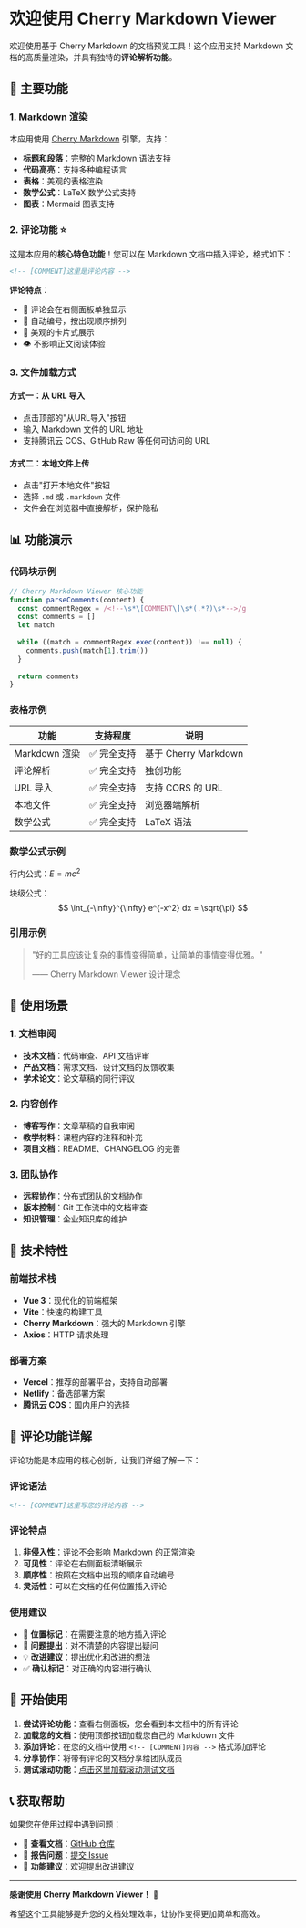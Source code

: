 # 欢迎使用 Cherry Markdown Viewer

<!-- [COMMENT]这是一个欢迎页面，展示了应用的主要功能 -->

欢迎使用基于 Cherry Markdown 的文档预览工具！这个应用支持 Markdown 文档的高质量渲染，并具有独特的**评论解析功能**。

## 🚀 主要功能

### 1. Markdown 渲染
本应用使用 [Cherry Markdown](https://github.com/Tencent/cherry-markdown) 引擎，支持：

- **标题和段落**：完整的 Markdown 语法支持
- **代码高亮**：支持多种编程语言
- **表格**：美观的表格渲染
- **数学公式**：LaTeX 数学公式支持<!-- [COMMENT]数学公式功能很实用，适合技术文档 -->
- **图表**：Mermaid 图表支持

### 2. 评论功能 ⭐

这是本应用的**核心特色功能**！您可以在 Markdown 文档中插入评论，格式如下：

```html
<!-- [COMMENT]这里是评论内容 -->
```

**评论特点**：
- 📝 评论会在右侧面板单独显示<!-- [COMMENT]这样的设计很直观，类似Word的批注功能 -->
- 🔢 自动编号，按出现顺序排列
- 🎨 美观的卡片式展示
- 👁️ 不影响正文阅读体验

### 3. 文件加载方式

#### 方式一：从 URL 导入
- 点击顶部的"从URL导入"按钮
- 输入 Markdown 文件的 URL 地址
- 支持腾讯云 COS、GitHub Raw 等任何可访问的 URL

#### 方式二：本地文件上传
- 点击"打开本地文件"按钮<!-- [COMMENT]本地文件功能很方便，无需上传到服务器 -->
- 选择 `.md` 或 `.markdown` 文件
- 文件会在浏览器中直接解析，保护隐私

## 📊 功能演示

### 代码块示例

```javascript
// Cherry Markdown Viewer 核心功能
function parseComments(content) {
  const commentRegex = /<!--\s*\[COMMENT\]\s*(.*?)\s*-->/g
  const comments = []
  let match
  
  while ((match = commentRegex.exec(content)) !== null) {
    comments.push(match[1].trim())
  }
  
  return comments
}
```

### 表格示例

| 功能 | 支持程度 | 说明 |
|------|----------|------|
| Markdown 渲染 | ✅ 完全支持 | 基于 Cherry Markdown |
| 评论解析 | ✅ 完全支持 | 独创功能 |
| URL 导入 | ✅ 完全支持 | 支持 CORS 的 URL |
| 本地文件 | ✅ 完全支持 | 浏览器端解析 |
| 数学公式 | ✅ 完全支持 | LaTeX 语法 |

<!-- [COMMENT]这个表格很好地总结了应用的功能特点 -->

### 数学公式示例

行内公式：$E = mc^2$

块级公式：
$$
\int_{-\infty}^{\infty} e^{-x^2} dx = \sqrt{\pi}
$$

### 引用示例

> "好的工具应该让复杂的事情变得简单，让简单的事情变得优雅。"
> 
> —— Cherry Markdown Viewer 设计理念

## 🎯 使用场景

### 1. 文档审阅
- **技术文档**：代码审查、API 文档评审<!-- [COMMENT]技术团队可以用这个工具进行文档协作 -->
- **产品文档**：需求文档、设计文档的反馈收集
- **学术论文**：论文草稿的同行评议

### 2. 内容创作
- **博客写作**：文章草稿的自我审阅
- **教学材料**：课程内容的注释和补充
- **项目文档**：README、CHANGELOG 的完善

### 3. 团队协作
- **远程协作**：分布式团队的文档协作<!-- [COMMENT]特别适合远程工作场景 -->
- **版本控制**：Git 工作流中的文档审查
- **知识管理**：企业知识库的维护

## 🔧 技术特性

### 前端技术栈
- **Vue 3**：现代化的前端框架
- **Vite**：快速的构建工具
- **Cherry Markdown**：强大的 Markdown 引擎
- **Axios**：HTTP 请求处理

### 部署方案
- **Vercel**：推荐的部署平台，支持自动部署<!-- [COMMENT]Vercel的部署体验确实很好 -->
- **Netlify**：备选部署方案
- **腾讯云 COS**：国内用户的选择

## 📝 评论功能详解

评论功能是本应用的核心创新，让我们详细了解一下：

### 评论语法
```html
<!-- [COMMENT]这里写您的评论内容 -->
```

### 评论特点
1. **非侵入性**：评论不会影响 Markdown 的正常渲染<!-- [COMMENT]这个设计很巧妙，保持了文档的纯净性 -->
2. **可见性**：评论在右侧面板清晰展示
3. **顺序性**：按照在文档中出现的顺序自动编号
4. **灵活性**：可以在文档的任何位置插入评论

### 使用建议
- 📍 **位置标记**：在需要注意的地方插入评论
- 🤔 **问题提出**：对不清楚的内容提出疑问
- 💡 **改进建议**：提出优化和改进的想法
- ✅ **确认标记**：对正确的内容进行确认

## 🌟 开始使用

1. **尝试评论功能**：查看右侧面板，您会看到本文档中的所有评论
2. **加载您的文档**：使用顶部按钮加载您自己的 Markdown 文件
3. **添加评论**：在您的文档中使用 `<!-- [COMMENT]内容 -->` 格式添加评论
4. **分享协作**：将带有评论的文档分享给团队成员
5. **测试滚动功能**：[点击这里加载滚动测试文档](./markdown_demo/scroll_test.md)<!-- [COMMENT]这个链接可以帮助用户测试滚动功能是否正常工作 -->

## 📞 获取帮助

如果您在使用过程中遇到问题：

- 📖 **查看文档**：[GitHub 仓库](https://github.com/v2leon/cherrymarkdown-with-commets)
- 🐛 **报告问题**：[提交 Issue](https://github.com/v2leon/cherrymarkdown-with-commets/issues)
- 💬 **功能建议**：欢迎提出改进建议

---

<!-- [COMMENT]这个欢迎文档很好地展示了应用的所有功能，是一个完整的使用指南 -->

**感谢使用 Cherry Markdown Viewer！** 🎉

希望这个工具能够提升您的文档处理效率，让协作变得更加简单和高效。 